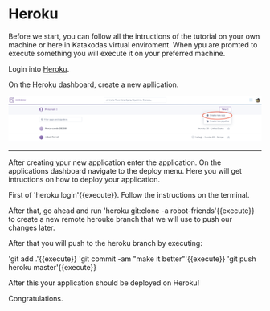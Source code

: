 # Heroku

Before we start, you can follow all the intructions of the tutorial on your own machine or here in Katakodas virtual enviroment. When ypu are promted to execute something you will execute it on your preferred machine.

Login into [Heroku](https://id.heroku.com/login).

On the Heroku dashboard, create a new apllication.

![New App](assets/heroku_new_app.png)

-------- 

After creating ypur new application enter the application. On the applications dashboard navigate to the deploy menu. Here you will get intructions on how to deploy your application.

First of 'heroku login'{{execute}}. Follow the instructions on the terminal.

After that, go ahead and run 'heroku git:clone -a robot-friends'{{execute}} to create a new remote herouke branch that we will use to push our changes later. 

After that you will push to the heroku branch by executing:

'git add .'{{execute}}
'git commit -am "make it better"'{{execute}}
'git push heroku master'{{execute}}

After this your application should be deployed on Heroku! 

Congratulations.



